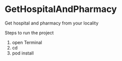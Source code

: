 # GetHospitalAndPharmacy
Get hospital and pharmacy from your locality

Steps to run the project

1. open Terminal
2. cd <Project Directory>
3. pod install
